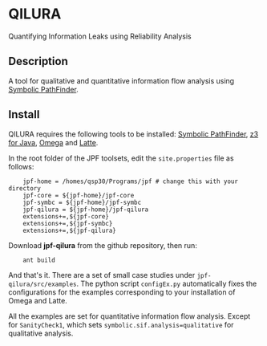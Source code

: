 QILURA
======
Quantifying Information Leaks using Reliability Analysis

Description
-----------
A tool for qualitative and quantitative information flow analysis using [Symbolic PathFinder](http://babelfish.arc.nasa.gov/trac/jpf/wiki/projects/jpf-symbc).

Install
-------
QILURA requires the following tools to be installed: [Symbolic PathFinder](http://babelfish.arc.nasa.gov/trac/jpf/wiki/projects/jpf-symbc), [z3 for Java](http://leodemoura.github.io/blog/2012/12/10/z3-for-java.html), [Omega](https://github.com/davewathaverford/the-omega-project) and [Latte](https://www.math.ucdavis.edu/~latte/).

In the root folder of the JPF toolsets, edit the `site.properties` file as follows:

        jpf-home = /homes/qsp30/Programs/jpf # change this with your directory
        jpf-core = ${jpf-home}/jpf-core 
        jpf-symbc = ${jpf-home}/jpf-symbc
        jpf-qilura = ${jpf-home}/jpf-qilura
        extensions+=,${jpf-core} 
        extensions+=,${jpf-symbc}
        extensions+=,${jpf-qilura} 
        
Download __jpf-qilura__ from the github repository, then run:  

        ant build

And that's it. There are a set of small case studies under `jpf-qilura/src/examples`. The python script `configEx.py` automatically fixes the configurations for the examples corresponding to your installation of Omega and Latte.

All the examples are set for quantitative information flow analysis. Except for `SanityCheck1`, which sets `symbolic.sif.analysis=qualitative` for qualitative analysis.


